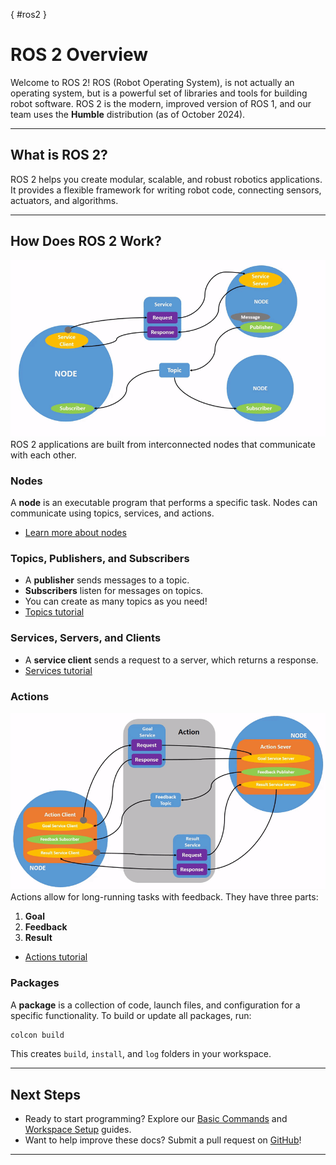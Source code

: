 [](){ #ros2 }
# ROS 2 Overview

Welcome to ROS 2! ROS (Robot Operating System), is not actually an operating system, but is a powerful set of libraries and tools for building robot software. ROS 2 is the modern, improved version of ROS 1, and our team uses the **Humble** distribution (as of October 2024).

---

## What is ROS 2?

ROS 2 helps you create modular, scalable, and robust robotics applications. It provides a flexible framework for writing robot code, connecting sensors, actuators, and algorithms.

---

## How Does ROS 2 Work?

![ROS2 node graph](./ros2_nodegraph.gif)
ROS 2 applications are built from interconnected nodes that communicate with each other.

### Nodes
A **node** is an executable program that performs a specific task. Nodes can communicate using topics, services, and actions.
- [Learn more about nodes](https://docs.ros.org/en/humble/Tutorials/Beginner-CLI-Tools/Understanding-ROS2-Nodes/Understanding-ROS2-Nodes.html)

### Topics, Publishers, and Subscribers
- A **publisher** sends messages to a topic.
- **Subscribers** listen for messages on topics.
- You can create as many topics as you need!
- [Topics tutorial](https://docs.ros.org/en/humble/Tutorials/Beginner-CLI-Tools/Understanding-ROS2-Topics/Understanding-ROS2-Topics.html)

### Services, Servers, and Clients
- A **service client** sends a request to a server, which returns a response.
- [Services tutorial](https://docs.ros.org/en/humble/Tutorials/Beginner-CLI-Tools/Understanding-ROS2-Services/Understanding-ROS2-Services.html)

### Actions
![ROS2 action breakdown](./ros2_nodeactions.gif)
Actions allow for long-running tasks with feedback. They have three parts:
1. **Goal**
2. **Feedback**
3. **Result**
- [Actions tutorial](https://docs.ros.org/en/humble/Tutorials/Beginner-CLI-Tools/Understanding-ROS2-Actions/Understanding-ROS2-Actions.html)

### Packages
A **package** is a collection of code, launch files, and configuration for a specific functionality. To build or update all packages, run:

```sh
colcon build
```

This creates `build`, `install`, and `log` folders in your workspace.

---

## Next Steps

- Ready to start programming? Explore our [Basic Commands](./basic_commands.md) and [Workspace Setup](../setup/workspace_setup.md) guides.
- Want to help improve these docs? Submit a pull request on [GitHub](https://github.com/MHSeals/docs)!

---
